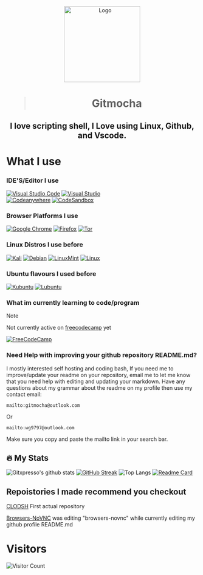 
<!-- <div id= "header" align="center"">
	<img src="https://i.imgur.com/7fNjZUe.png width="100px" align="left" />
</div> --> 
<div align="center">
  <a href="https://github.com/gitxpresso/browsers-novnc">
    <img src="https://i.sstatic.net/zjCCpP5n.png?s=128" alt="Logo" width="200" height="200">
  </a>
  <h1 align= "center"><blockquote>Gitmocha</blockquote></h1>
	<h2 align= "center">I love scripting shell, I Love using Linux, Github, and Vscode.
    <br/>
</div>
                               

<!-- [![GitHub Workflow Status](https://img.shields.io/github/checks-status/gogs/gogs/main?logo=github&style=for-the-badge)](https://github.com/gogs/gogs/actions?query=branch%3Amain) this is here so i know how to add an reference link to img shield badges -->                                 
# What I use
### IDE'S/Editor I use
[![Visual Studio Code](https://img.shields.io/badge/Visual_Studio_Code-0078D4?style=for-the-badge&logo=visual%20studio%20code&logoColor=white)](https://code.visualstudio.com/) 
[![Visual Studio](https://img.shields.io/badge/Visual_Studio_Community-5C2D91?style=for-the-badge&logo=visual%20studio&logoColor=white)](https://code.visualstudio.com)  
[![Codeanywhere](https://img.shields.io/badge/Codeanywhere-7D4698?style=for-the-badge&logo=visual%20studio%20code&logoColor=white)](https://code.visualstudio.com/) 
[![CodeSandbox](https://img.shields.io/badge/Codesandbox-040404?style=for-the-badge&logo=codesandbox&logoColor=DBDBDB)](https://codesandbox.io)
### Browser Platforms I use
[![Google Chrome](https://img.shields.io/badge/Google%20Chrome-4285F4?style=for-the-badge&logo=GoogleChrome&logoColor=white)](https://chrome.com/)
[![Firefox](https://img.shields.io/badge/Firefox-FF7139?style=for-the-badge&logo=Firefox-Browser&logoColor=white)](https://firefox.com/)
[![Tor](https://img.shields.io/badge/Tor-7D4698?style=for-the-badge&logo=Tor-Browser&logoColor=white)](https://torproject.com/)
### Linux Distros I use before
[![Kali](https://img.shields.io/badge/Kali-268BEE?style=for-the-badge&logo=kalilinux&logoColor=white)](https://kali.org)
[![Debian](https://img.shields.io/badge/Debian-D70A53?style=for-the-badge&logo=debian&logoColor=white)](https://debian.org/)
[![LinuxMint](https://img.shields.io/badge/Linux_Mint-87CF3E?style=for-the-badge&logo=linux-mint&logoColor=white)](https://linuxmint.org/)
[![Linux](https://img.shields.io/badge/Linux-FCC624?style=for-the-badge&logo=linux&logoColor=black)](https://linux.org/)
### Ubuntu flavours I used before
[![Kubuntu](https://img.shields.io/badge/Kubuntu-0079C1?style=for-the-badge&logo=kubuntu&logoColor=white)](https://kubuntu.org/)
[![Lubuntu](https://img.shields.io/badge/Lubuntu-0068C8?style=for-the-badge&logo=lubuntu&logoColor=white)](https://lubuntu.org/)
### What im currently learning to code/program 
> [!NOTE]
> Not currently active on [freecodecamp](https://freecpdecamp.com/) yet

[![FreeCodeCamp](https://img.shields.io/badge/Freecodecamp-%23123.svg?&style=for-the-badge&logo=freecodecamp&logoColor=green)](https://freecodecamp.com)
### Need Help with improving your github repository README.md?
I mostly interested self hosting and coding bash, If you need me to improve/update your readme on your repository, email me to let me know that you need help with editing and updating your markdown. Have any questions about my grammar about the readme on my profile then use my contact email: 
```
mailto:gitmocha@outlook.com
```
Or
```
mailto:wg9797@outlook.com
```
Make sure you copy and paste the mailto link in your search bar.
## 🔥 My Stats

![Gitxpresso's github stats](https://github-readme-stats.vercel.app/api?username=GitXpresso&show_icons=true&title_color=fff&icon_color=79ff97&text_color=9f9f9f&bg_color=151515) [![GitHub Streak](https://streak-stats.demolab.com?user=GitXpresso&theme=github-dark-blue)](https://git.io/streak-stats)
![Top Langs](https://github-readme-stats.vercel.app/api/top-langs/?username=GitXpresso&layout=compact)
[![Readme Card](https://github-readme-stats.vercel.app/api/pin/?username=GitXpresso&repo=CLODSH)](https://github.com/anuraghazra/github-readme-stats)

## Repoistories I made recommend you checkout

[CLODSH](https://github.com/gitxpresso/clodsh/) First actual repository

[Browsers-NoVNC](https://github.com/gitxpresso/Browsers-NoVNC) was editing "browsers-novnc" while currently editing my github profile README.md
# Visitors
![Visitor Count](https://profile-counter.glitch.me/gitxpresso/count.svg)


<!--
**GitXpresso/GitXpresso** is a ✨ _special_ ✨ repository because its `README.md` (this file) appears on your GitHub profile.

Here are some ideas to get you started:

- 🔭 I’m currently working on ...
- 🌱 I’m currently learning ...
- 👯 I’m looking to collaborate on ...
- 🤔 I’m looking for help with ...
- 💬 Ask me about ...
- 📫 How to reach me: ...
- 😄 Pronouns: ...
- ⚡ Fun fact: ...
-->

